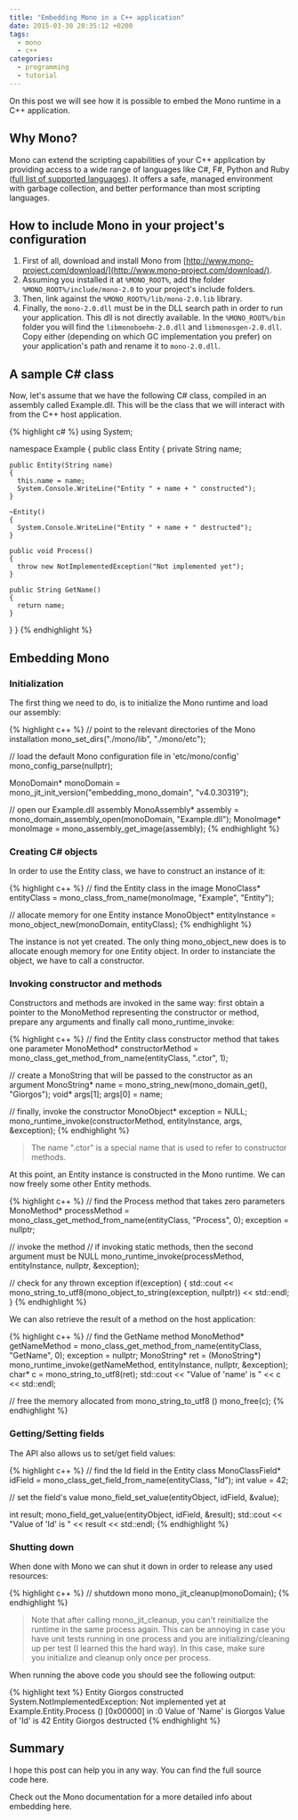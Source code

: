 ```yaml
---
title: "Embedding Mono in a C++ application"
date: 2015-03-30 20:35:12 +0200
tags: 
  - mono 
  - c++
categories: 
  - programming 
  - tutorial
---
```


On this post we will see how it is possible to embed the Mono runtime in a C++ application.

## Why Mono?

Mono can extend the scripting capabilities of your C++ application by providing access to a wide range of languages like C#, F#, Python and Ruby ([full list of supported languages](http://www.mono-project.com/docs/about-mono/languages/)). It offers a safe, managed environment with garbage collection, and better performance than most scripting languages.

## How to include Mono in your project's configuration

1. First of all, download and install Mono from [http://www.mono-project.com/download/](http://www.mono-project.com/download/).
2. Assuming you installed it at `%MONO_ROOT%`, add the folder `%MONO_ROOT%/include/mono-2.0` to your project's include folders.
3. Then, link against the `%MONO_ROOT%/lib/mono-2.0.lib` library.
4. Finally, the `mono-2.0.dll` must be in the DLL search path in order to run your application. This dll is not directly available. In the `%MONO_ROOT%/bin` folder you will find the `libmonoboehm-2.0.dll` and `libmonosgen-2.0.dll`. Copy either (depending on which GC implementation you prefer) on your application's path and rename it to `mono-2.0.dll`.

## A sample C# class

Now, let's assume that we have the following C# class, compiled in an assembly called Example.dll. This will be the class that we will interact with from the C++ host application.

{% highlight c# %}
using System;

namespace Example
{
  public class Entity
  {
    private String name;

    public Entity(String name)
    {
      this.name = name;
      System.Console.WriteLine("Entity " + name + " constructed");
    }

    ~Entity()
    {
      System.Console.WriteLine("Entity " + name + " destructed");
    }

    public void Process()
    {
      throw new NotImplementedException("Not implemented yet");
    }

    public String GetName()
    {
      return name;
    }
  }
}
{% endhighlight %}

## Embedding Mono
### Initialization

The first thing we need to do, is to initialize the Mono runtime and load our assembly:

{% highlight c++ %}
// point to the relevant directories of the Mono installation
mono_set_dirs("./mono/lib",
              "./mono/etc");

// load the default Mono configuration file in 'etc/mono/config'
mono_config_parse(nullptr);

MonoDomain* monoDomain = mono_jit_init_version("embedding_mono_domain",
                                               "v4.0.30319");

// open our Example.dll assembly
MonoAssembly* assembly = mono_domain_assembly_open(monoDomain,
                                                   "Example.dll");
MonoImage* monoImage = mono_assembly_get_image(assembly);
{% endhighlight %}

### Creating C# objects

In order to use the Entity class, we have to construct an instance of it:

{% highlight c++ %}
// find the Entity class in the image
MonoClass* entityClass = mono_class_from_name(monoImage,
                                              "Example",
                                              "Entity");

// allocate memory for one Entity instance
MonoObject* entityInstance = mono_object_new(monoDomain, entityClass);
{% endhighlight %}

The instance is not yet created. The only thing mono_object_new does is to allocate enough memory for one Entity object. In order to instanciate the object, we have to call a constructor.

### Invoking constructor and methods

Constructors and methods are invoked in the same way: first obtain a pointer to the MonoMethod representing the constructor or method, prepare any arguments and finally call mono_runtime_invoke:

{% highlight c++ %}
// find the Entity class constructor method that takes one parameter
MonoMethod* constructorMethod = mono_class_get_method_from_name(entityClass,
                                                                ".ctor",
                                                                1);

// create a MonoString that will be passed to the constructor as an argument
MonoString* name = mono_string_new(mono_domain_get(), "Giorgos");
void* args[1];
args[0] = name;

// finally, invoke the constructor
MonoObject* exception = NULL;
mono_runtime_invoke(constructorMethod, entityInstance, args, &exception);
{% endhighlight %}

> The name ".ctor" is a special name that is used to refer to constructor methods.

At this point, an Entity instance is constructed in the Mono runtime. We can now freely some other Entity methods.

{% highlight c++ %}
// find the Process method that takes zero parameters
MonoMethod* processMethod = mono_class_get_method_from_name(entityClass,
                                                            "Process",
                                                            0);
exception = nullptr;

// invoke the method
// if invoking static methods, then the second argument must be NULL
mono_runtime_invoke(processMethod, entityInstance, nullptr, &exception);

// check for any thrown exception
if(exception)
  {
    std::cout << mono_string_to_utf8(mono_object_to_string(exception, nullptr))
              << std::endl;
  }
{% endhighlight %}


We can also retrieve the result of a method on the host application:

{% highlight c++ %}
// find the GetName method
MonoMethod* getNameMethod = mono_class_get_method_from_name(entityClass,
                                                            "GetName",
                                                            0);
exception = nullptr;
MonoString* ret = (MonoString*) mono_runtime_invoke(getNameMethod, entityInstance, nullptr, &exception);
char* c = mono_string_to_utf8(ret);
std::cout << "Value of 'name' is " << c << std::endl;

// free the memory allocated from mono_string_to_utf8 ()
mono_free(c);
{% endhighlight %}

### Getting/Setting fields

The API also allows us to set/get field values:

{% highlight c++ %}
// find the Id field in the Entity class
MonoClassField* idField = mono_class_get_field_from_name(entityClass, "Id");
int value = 42;

// set the field's value
mono_field_set_value(entityObject, idField, &value);

int result;
mono_field_get_value(entityObject, idField, &result);
std::cout << "Value of 'Id' is " << result << std::endl;
{% endhighlight %}

### Shutting down

When done with Mono we can shut it down in order to release any used resources:

{% highlight c++ %}
// shutdown mono
mono_jit_cleanup(monoDomain);
{% endhighlight %}

> Note that after calling mono_jit_cleanup, you can't reinitialize the runtime in the same process again. This can be annoying in case you have unit tests running in one process and you are initializing/cleaning up per test (I learned this the hard way). In this case, make sure you initialize and cleanup only once per process.

When running the above code you should see the following output:

{% highlight text %}
Entity Giorgos constructed
System.NotImplementedException: Not implemented yet
  at Example.Entity.Process () [0x00000] in <filename unknown>:0
Value of 'Name' is Giorgos
Value of 'Id' is 42
Entity Giorgos destructed
{% endhighlight %}

## Summary

I hope this post can help you in any way. You can find the full source code here.

Check out the Mono documentation for a more detailed info about embedding here.
